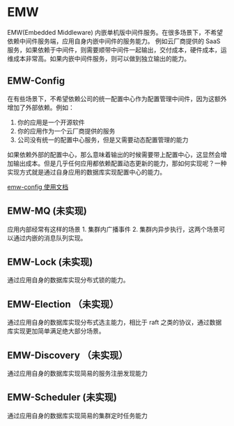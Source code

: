 # EMW
EMW(Embedded Middleware) 内嵌单机版中间件服务。在很多场景下，不希望依赖中间件服务端，应用自身内嵌中间件的服务能力。
例如云厂商提供的 SaaS 服务，如果依赖于中间件，则需要顺带中间件一起输出，交付成本，硬件成本，运维成本非常高。如果内嵌中间件服务，则可以做到独立输出的能力。

## EMW-Config
在有些场景下，不希望依赖公司的统一配置中心作为配置管理中间件，因为这额外增加了外部依赖。例如：

1. 你的应用是一个开源软件
2. 你的应用作为一个云厂商提供的服务
3. 公司没有统一的配置中心服务，但是又需要动态配置管理的能力

如果依赖外部的配置中心，那么意味着输出的时候需要带上配置中心，这显然会增加输出成本。但是几乎任何应用都依赖配置动态更新的能力，那如何实现呢？一种实现方式就是通过自身应用的数据库实现配置中心的能力。

[emw-config 使用文档](https://github.com/lepdou/EMW/wiki/emw-config-%E4%BD%BF%E7%94%A8%E6%96%87%E6%A1%A3)

## EMW-MQ (未实现)
应用内部经常有这样的场景 1. 集群内广播事件 2. 集群内异步执行，这两个场景可以通过内嵌的消息队列实现。

## EMW-Lock (未实现)
通过应用自身的数据库实现分布式锁的能力。

## EMW-Election （未实现）
通过应用自身的数据库实现分布式选主能力，相比于 raft 之类的协议，通过数据库实现更加简单满足绝大部分场景。

## EMW-Discovery （未实现）
通过应用自身的数据库实现简易的服务注册发现能力

## EMW-Scheduler (未实现)
通过应用自身的数据库实现简易的集群定时任务能力
